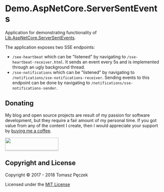 # Demo.AspNetCore.ServerSentEvents

Application for demonstrating functionality of [Lib.AspNetCore.ServerSentEvents](https://github.com/tpeczek/Lib.AspNetCore.ServerSentEvents).

The application exposes two SSE endpoints:
* `/see-heartbeat` which can be "listened" by navigating to `/sse-heartbeat-receiver.html`. It sends an event every 5s and is implemented through an ugly background thread.
* `/sse-notifications` which can be "listened" by navigating to `/notifications/sse-notifications-receiver`. Sending events to this endpoint can be done by navigating to `/notifications/sse-notifications-sender`.

## Donating

My blog and open source projects are result of my passion for software development, but they require a fair amount of my personal time. If you got value from any of the content I create, then I would appreciate your support by [buying me a coffee](https://www.buymeacoffee.com/tpeczek).

<a href="https://www.buymeacoffee.com/tpeczek"><img src="https://www.buymeacoffee.com/assets/img/custom_images/black_img.png" style="height: 41px !important;width: 174px !important;box-shadow: 0px 3px 2px 0px rgba(190, 190, 190, 0.5) !important;-webkit-box-shadow: 0px 3px 2px 0px rgba(190, 190, 190, 0.5) !important;"  target="_blank"></a>

## Copyright and License

Copyright © 2017 - 2018 Tomasz Pęczek

Licensed under the [MIT License](https://github.com/tpeczek/Demo.AspNetCore.ServerSentEvents/blob/master/LICENSE.md)
